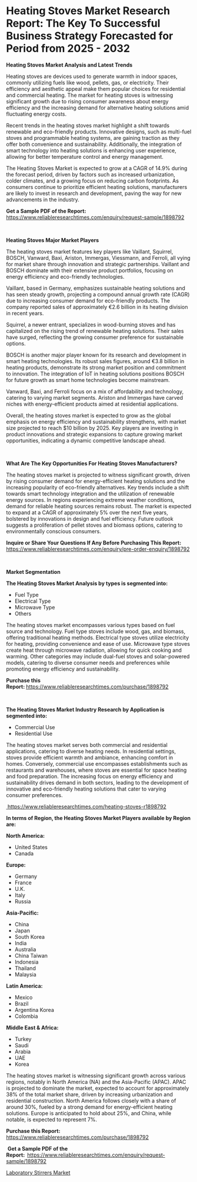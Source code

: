 <p><h1>Heating Stoves Market Research Report: The Key To Successful Business Strategy Forecasted for Period from 2025 - 2032</h1></p><p><strong>Heating Stoves Market Analysis and Latest Trends</strong></p>
<p><p>Heating stoves are devices used to generate warmth in indoor spaces, commonly utilizing fuels like wood, pellets, gas, or electricity. Their efficiency and aesthetic appeal make them popular choices for residential and commercial heating. The market for heating stoves is witnessing significant growth due to rising consumer awareness about energy efficiency and the increasing demand for alternative heating solutions amid fluctuating energy costs.</p><p>Recent trends in the heating stoves market highlight a shift towards renewable and eco-friendly products. Innovative designs, such as multi-fuel stoves and programmable heating systems, are gaining traction as they offer both convenience and sustainability. Additionally, the integration of smart technology into heating solutions is enhancing user experience, allowing for better temperature control and energy management.</p><p>The Heating Stoves Market is expected to grow at a CAGR of 14.9% during the forecast period, driven by factors such as increased urbanization, colder climates, and a growing focus on reducing carbon footprints. As consumers continue to prioritize efficient heating solutions, manufacturers are likely to invest in research and development, paving the way for new advancements in the industry.</p></p>
<p><strong>Get a Sample PDF of the Report:&nbsp;</strong> <a href="https://www.reliableresearchtimes.com/enquiry/request-sample/1898792?utm_campaign=2627&utm_medium=2&utm_source=Github&utm_content=ia&utm_term=08042025&utm_id=heating-stoves">https://www.reliableresearchtimes.com/enquiry/request-sample/1898792</a></p>
<p>&nbsp;</p>
<p><strong>Heating Stoves Major Market Players</strong></p>
<p><p>The heating stoves market features key players like Vaillant, Squirrel, BOSCH, Vanward, Baxi, Ariston, Immergas, Viessmann, and Ferroli, all vying for market share through innovation and strategic partnerships. Vaillant and BOSCH dominate with their extensive product portfolios, focusing on energy efficiency and eco-friendly technologies.</p><p>Vaillant, based in Germany, emphasizes sustainable heating solutions and has seen steady growth, projecting a compound annual growth rate (CAGR) due to increasing consumer demand for eco-friendly products. The company reported sales of approximately €2.6 billion in its heating division in recent years. </p><p>Squirrel, a newer entrant, specializes in wood-burning stoves and has capitalized on the rising trend of renewable heating solutions. Their sales have surged, reflecting the growing consumer preference for sustainable options.</p><p>BOSCH is another major player known for its research and development in smart heating technologies. Its robust sales figures, around €3.8 billion in heating products, demonstrate its strong market position and commitment to innovation. The integration of IoT in heating solutions positions BOSCH for future growth as smart home technologies become mainstream.</p><p>Vanward, Baxi, and Ferroli focus on a mix of affordability and technology, catering to varying market segments. Ariston and Immergas have carved niches with energy-efficient products aimed at residential applications. </p><p>Overall, the heating stoves market is expected to grow as the global emphasis on energy efficiency and sustainability strengthens, with market size projected to reach $10 billion by 2025. Key players are investing in product innovations and strategic expansions to capture growing market opportunities, indicating a dynamic competitive landscape ahead.</p></p>
<p>&nbsp;</p>
<p><strong>What Are The Key Opportunities For Heating Stoves Manufacturers?</strong></p>
<p><p>The heating stoves market is projected to witness significant growth, driven by rising consumer demand for energy-efficient heating solutions and the increasing popularity of eco-friendly alternatives. Key trends include a shift towards smart technology integration and the utilization of renewable energy sources. In regions experiencing extreme weather conditions, demand for reliable heating sources remains robust. The market is expected to expand at a CAGR of approximately 5% over the next five years, bolstered by innovations in design and fuel efficiency. Future outlook suggests a proliferation of pellet stoves and biomass options, catering to environmentally conscious consumers.</p></p>
<p><strong>Inquire or Share Your Questions If Any Before Purchasing This Report:</strong> <a href="https://www.reliableresearchtimes.com/enquiry/pre-order-enquiry/1898792?utm_campaign=2627&utm_medium=2&utm_source=Github&utm_content=ia&utm_term=08042025&utm_id=heating-stoves">https://www.reliableresearchtimes.com/enquiry/pre-order-enquiry/1898792</a></p>
<p>&nbsp;</p>
<p><strong>Market Segmentation</strong></p>
<p><strong>The Heating Stoves Market Analysis by types is segmented into:</strong></p>
<p><ul><li>Fuel Type</li><li>Electrical Type</li><li>Microwave Type</li><li>Others</li></ul></p>
<p><p>The heating stoves market encompasses various types based on fuel source and technology. Fuel type stoves include wood, gas, and biomass, offering traditional heating methods. Electrical type stoves utilize electricity for heating, providing convenience and ease of use. Microwave type stoves create heat through microwave radiation, allowing for quick cooking and warming. Other categories may include dual-fuel stoves and solar-powered models, catering to diverse consumer needs and preferences while promoting energy efficiency and sustainability.</p></p>
<p><strong>Purchase this Report:&nbsp;</strong><a href="https://www.reliableresearchtimes.com/purchase/1898792?utm_campaign=2627&utm_medium=2&utm_source=Github&utm_content=ia&utm_term=08042025&utm_id=heating-stoves">https://www.reliableresearchtimes.com/purchase/1898792</a></p>
<p>&nbsp;</p>
<p><strong>The Heating Stoves Market Industry Research by Application is segmented into:</strong></p>
<p><ul><li>Commercial Use</li><li>Residential Use</li></ul></p>
<p><p>The heating stoves market serves both commercial and residential applications, catering to diverse heating needs. In residential settings, stoves provide efficient warmth and ambiance, enhancing comfort in homes. Conversely, commercial use encompasses establishments such as restaurants and warehouses, where stoves are essential for space heating and food preparation. The increasing focus on energy efficiency and sustainability drives demand in both sectors, leading to the development of innovative and eco-friendly heating solutions that cater to varying consumer preferences.</p></p>
<p><a href="https://www.reliableresearchtimes.com/heating-stoves-r1898792?utm_campaign=2627&utm_medium=2&utm_source=Github&utm_content=ia&utm_term=08042025&utm_id=heating-stoves">&nbsp;https://www.reliableresearchtimes.com/heating-stoves-r1898792</a></p>
<p><strong>In terms of Region, the Heating Stoves Market Players available by Region are:</strong></p>
<p>
    <p> <strong> North America: </strong>
        <ul>
            <li>United States</li>
            <li>Canada</li>
        </ul>
        </p> 
    <p> <strong> Europe: </strong>
        <ul>
            <li>Germany</li>
            <li>France</li>
            <li>U.K.</li>
            <li>Italy</li>
            <li>Russia</li>
        </ul>
        </p> 
    <p> <strong> Asia-Pacific: </strong>
        <ul>
            <li>China</li>
            <li>Japan</li>
            <li>South Korea</li>
            <li>India</li>
            <li>Australia</li>
            <li>China Taiwan</li>
            <li>Indonesia</li>
            <li>Thailand</li>
            <li>Malaysia</li>
        </ul>
        </p> 
    <p> <strong> Latin America: </strong>
        <ul>
            <li>Mexico</li>
            <li>Brazil</li>
            <li>Argentina Korea</li>
            <li>Colombia</li>
        </ul>
        </p> 
    <p> <strong> Middle East & Africa: </strong>
        <ul>
            <li>Turkey</li>
            <li>Saudi</li>
            <li>Arabia</li>
            <li>UAE</li>
            <li>Korea</li>
        </ul>
    </p>
    </p>
<p><p>The heating stoves market is witnessing significant growth across various regions, notably in North America (NA) and the Asia-Pacific (APAC). APAC is projected to dominate the market, expected to account for approximately 38% of the total market share, driven by increasing urbanization and residential construction. North America follows closely with a share of around 30%, fueled by a strong demand for energy-efficient heating solutions. Europe is anticipated to hold about 25%, and China, while notable, is expected to represent 7%.</p></p>
<p><strong>Purchase this Report: </strong><a href="https://www.reliableresearchtimes.com/purchase/1898792?utm_campaign=2627&utm_medium=2&utm_source=Github&utm_content=ia&utm_term=08042025&utm_id=heating-stoves">https://www.reliableresearchtimes.com/purchase/1898792</a></p>
<p>&nbsp;<strong>Get a Sample PDF of the Report:&nbsp;&nbsp;</strong><a href="https://www.reliableresearchtimes.com/enquiry/request-sample/1898792?utm_campaign=2627&utm_medium=2&utm_source=Github&utm_content=ia&utm_term=08042025&utm_id=heating-stoves">https://www.reliableresearchtimes.com/enquiry/request-sample/1898792</a></p>
<p><strong></strong></p>
<p><p><a href="https://github.com/oliveroste6/Market-Research-Report-List-1/blob/main/laboratory-stirrers-market.md?utm_campaign=2627&utm_medium=2&utm_source=Github&utm_content=ia&utm_term=08042025&utm_id=heating-stoves">Laboratory Stirrers Market</a></p></p>